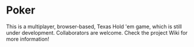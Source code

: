 # Poker

This is a multiplayer, browser-based, Texas Hold 'em game, which is still under development. Collaborators are welcome. Check the project Wiki for more information!
